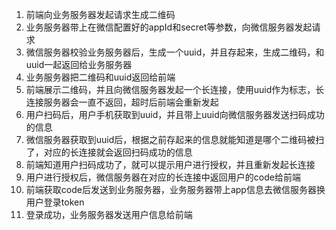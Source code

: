 1. 前端向业务服务器发起请求生成二维码
2. 业务服务器带上在微信配置好的appId和secret等参数，向微信服务器发起请求
3. 微信服务器校验业务服务器后，生成一个uuid，并且存起来，生成二维码，和uuid一起返回给业务服务器
4. 业务服务器把二维码和uuid返回给前端
5. 前端展示二维码，并且向微信服务器发起一个长连接，使用uuid作为标志，长连接服务器会一直不返回，超时后前端会重新发起
6. 用户扫码后，用户手机获取到uuid，并且带上uuid向微信服务器发送扫码成功的信息
7. 微信服务器获取到uuid后，根据之前存起来的信息就能知道是哪个二维码被扫了，对应的长连接就会返回扫码成功的信息
8. 前端知道用户扫码成功了，就可以提示用户进行授权，并且重新发起长连接
9. 用户进行授权后，微信服务器在对应的长连接中返回用户的code给前端
10. 前端获取code后发送到业务服务器，业务服务器带上app信息去微信服务器换用户登录token
11. 登录成功，业务服务器发送用户信息给前端